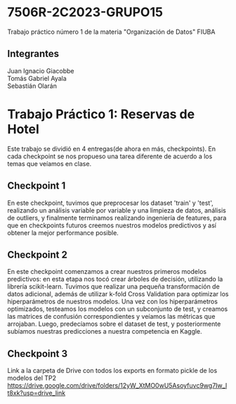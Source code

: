 # 7506R-2C2023-GRUPO15
Trabajo práctico número 1 de la materia "Organización de Datos" FIUBA

## Integrantes
Juan Ignacio Giacobbe \
Tomás Gabriel Ayala \
Sebastián Olarán

# Trabajo Práctico 1: Reservas de Hotel
Este trabajo se dividió en 4 entregas(de ahora en más, checkpoints). En cada checkpoint se nos propueso una tarea diferente de acuerdo a los temas que veíamos en clase.
## Checkpoint 1
En este checkpoint, tuvimos que preprocesar los dataset 'train' y 'test', realizando un análisis variable por variable y una limpieza de datos, análisis de outliers, y finalmente terminamos realizando ingeniería de features, para que en checkpoints futuros creemos nuestros modelos predictivos y así obtener la mejor performance posible.

## Checkpoint 2
En este checkpoint comenzamos a crear nuestros primeros modelos predictivos: en esta etapa nos tocó crear árboles de decisión, utilizando la librería scikit-learn. Tuvimos que realizar una pequeña transformación de datos adicional, además de utilizar k-fold Cross Validation para optimizar los hiperparámetros de nuestros modelos. Una vez con los hiperparámetros optimizados, testeamos los modelos con un subconjunto de test, y creamos las matrices de confusión correspondientes y veíamos las métricas que arrojaban. Luego, predecíamos sobre el dataset de test, y posteriormente subíamos nuestras predicciones a nuestra competencia en Kaggle.

## Checkpoint 3

Link a la carpeta de Drive con todos los exports en formato pickle de los modelos del TP2
https://drive.google.com/drive/folders/12yW_XtMO0wU5Asoyfuvc9wg7Iw_lt8xk?usp=drive_link
